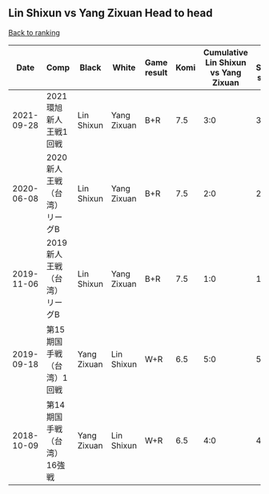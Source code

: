## Lin Shixun vs Yang Zixuan Head to head

[Back to ranking](../../index.md)




| **Date** | **Comp** | **Black** | **White** | **Game result** | **Komi** | **Cumulative Lin Shixun vs Yang Zixuan** | **Lin Shixun streak** | **Yang Zixuan streak** | 
| --- | --- | --- | --- | --- | --- | --- | --- | --- |
| 2021-09-28 | 2021環旭新人王戦1回戦 | Lin Shixun | Yang Zixuan | B+R | 7.5 | 3:0 | 3 | 0 | 
| 2020-06-08 | 2020新人王戦（台湾）リーグB | Lin Shixun | Yang Zixuan | B+R | 7.5 | 2:0 | 2 | 0 | 
| 2019-11-06 | 2019新人王戦（台湾）リーグB | Lin Shixun | Yang Zixuan | B+R | 7.5 | 1:0 | 1 | 0 | 
| 2019-09-18 | 第15期国手戦（台湾）1回戦 | Yang Zixuan | Lin Shixun | W+R | 6.5 | 5:0 | 5 | 0 | 
| 2018-10-09 | 第14期国手戦（台湾）16強戦 | Yang Zixuan | Lin Shixun | W+R | 6.5 | 4:0 | 4 | 0 |




